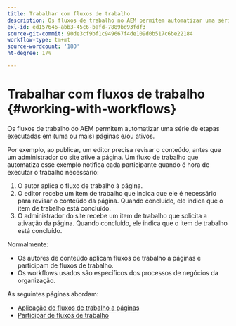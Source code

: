 ```yaml
---
title: Trabalhar com fluxos de trabalho
description: Os fluxos de trabalho no AEM permitem automatizar uma série de etapas executadas em uma página ou ativo.
exl-id: ed157646-abb3-45c6-bafd-7889bd93fdf3
source-git-commit: 90de3cf9bf1c949667f4de109d0b517c6be22184
workflow-type: tm+mt
source-wordcount: '180'
ht-degree: 17%

---
```


# Trabalhar com fluxos de trabalho {#working-with-workflows}

Os fluxos de trabalho do AEM permitem automatizar uma série de etapas executadas em (uma ou mais) páginas e/ou ativos.

Por exemplo, ao publicar, um editor precisa revisar o conteúdo, antes que um administrador do site ative a página. Um fluxo de trabalho que automatiza esse exemplo notifica cada participante quando é hora de executar o trabalho necessário:

1. O autor aplica o fluxo de trabalho à página.
1. O editor recebe um item de trabalho que indica que ele é necessário para revisar o conteúdo da página. Quando concluído, ele indica que o item de trabalho está concluído.
1. O administrador do site recebe um item de trabalho que solicita a ativação da página. Quando concluído, ele indica que o item de trabalho está concluído.

Normalmente:

* Os autores de conteúdo aplicam fluxos de trabalho a páginas e participam de fluxos de trabalho.
* Os workflows usados são específicos dos processos de negócios da organização.

As seguintes páginas abordam:

* [Aplicação de fluxos de trabalho a páginas](/help/sites-cloud/authoring/workflows/applying.md)
* [Participar de fluxos de trabalho](/help/sites-cloud/authoring/workflows/participating.md)
